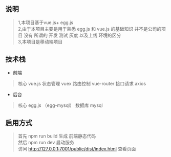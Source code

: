 ## 说明
> 1,本项目基于vue.js+ egg.js <br/>
> 2,由于本项目主要是用于熟悉 egg.js 和 vue.js 的基础知识  并不是公司的项目 没有 所谓的  开发 测试  灰度 以及上线  环境的区分<br/>
> 3,本项目是移动端项目


## 技术栈
- 前端
> 核心  vue.js   状态管理 vuex   路由控制 vue-router  接口请求  axios

- 后台
> 核心  egg.js （egg-mysql）   数据库 mysql


## 启用方式  

> 首先 npm  run  build  生成 前端静态代码 <br/>
> 然后 npm  run dev  启动服务   <br/>
>  访问  http://127.0.0.1:7001/public/dist/index.html 查看页面